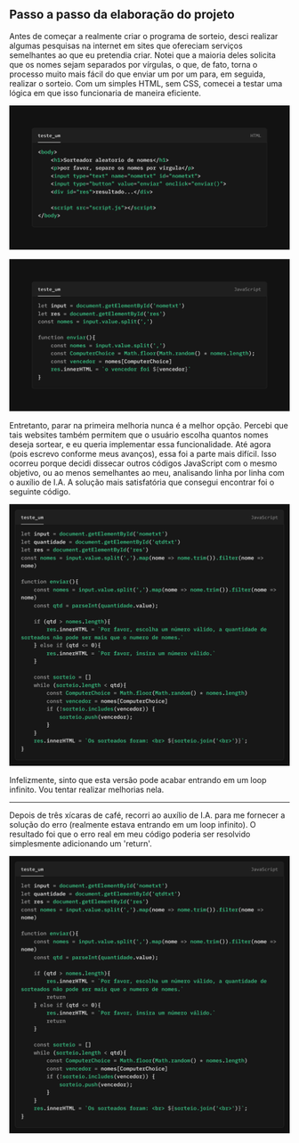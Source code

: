 
## Passo a passo da elaboração do projeto

Antes de começar a realmente criar o programa de sorteio, desci realizar algumas pesquisas na internet em sites que ofereciam serviços semelhantes ao que eu pretendia criar. Notei que a maioria deles solicita que os nomes sejam separados por vírgulas, o que, de fato, torna o processo muito mais fácil do que enviar um por um para, em seguida, realizar o sorteio. Com um simples HTML, sem CSS, comecei a testar uma lógica em que isso funcionaria de maneira eficiente.

![código html contendo o meu primeiro teste](midiaReadme/teste_um.png)

![código javascript contendo o meu primeiro teste](midiaReadme/teste_um%20(1).png)

Entretanto, parar na primeira melhoria nunca é a melhor opção. Percebi que tais websites também permitem que o usuário escolha quantos nomes deseja sortear, e eu queria implementar essa funcionalidade. Até agora (pois escrevo conforme meus avanços), essa foi a parte mais difícil. Isso ocorreu porque decidi dissecar outros códigos JavaScript com o mesmo objetivo, ou ao menos semelhantes ao meu, analisando linha por linha com o auxílio de I.A. A solução mais satisfatória que consegui encontrar foi o seguinte código.

![código javascript contendo o meu segundo teste](midiaReadme/teste_um%20(2).png)

Infelizmente, sinto que esta versão pode acabar entrando em um loop infinito. Vou tentar realizar melhorias nela.

___

Depois de três xícaras de café, recorri ao auxílio de I.A. para me fornecer a solução do erro (realmente estava entrando em um loop infinito). O resultado foi que o erro real em meu código poderia ser resolvido simplesmente adicionando um 'return'. 

![código javascript contendo o meu terceiro teste](midiaReadme/teste_um%20(3).png)
